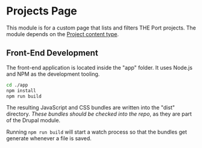 # Projects Page

This module is for a custom page that lists and filters THE Port projects. The module depends on the [Project content type](/admin/structure/types/manage/project/fields).

## Front-End Development

The front-end application is located inside the "app" folder. It uses Node.js and NPM as the development tooling.

```bash
cd ./app
npm install
npm run build
```

The resulting JavaScript and CSS bundles are written into the "dist" directory. *These bundles should be checked into the repo*, as they are part of the Drupal module.

Running `npm run build` will start a watch process so that the bundles get generate whenever a file is saved.
